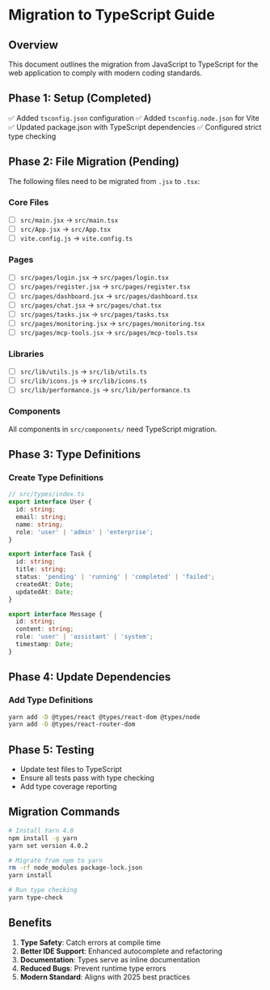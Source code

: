 # Migration to TypeScript Guide

## Overview
This document outlines the migration from JavaScript to TypeScript for the web application to comply with modern coding standards.

## Phase 1: Setup (Completed)
✅ Added `tsconfig.json` configuration
✅ Added `tsconfig.node.json` for Vite
✅ Updated package.json with TypeScript dependencies
✅ Configured strict type checking

## Phase 2: File Migration (Pending)
The following files need to be migrated from `.jsx` to `.tsx`:

### Core Files
- [ ] `src/main.jsx` → `src/main.tsx`
- [ ] `src/App.jsx` → `src/App.tsx`
- [ ] `vite.config.js` → `vite.config.ts`

### Pages
- [ ] `src/pages/login.jsx` → `src/pages/login.tsx`
- [ ] `src/pages/register.jsx` → `src/pages/register.tsx`
- [ ] `src/pages/dashboard.jsx` → `src/pages/dashboard.tsx`
- [ ] `src/pages/chat.jsx` → `src/pages/chat.tsx`
- [ ] `src/pages/tasks.jsx` → `src/pages/tasks.tsx`
- [ ] `src/pages/monitoring.jsx` → `src/pages/monitoring.tsx`
- [ ] `src/pages/mcp-tools.jsx` → `src/pages/mcp-tools.tsx`

### Libraries
- [ ] `src/lib/utils.js` → `src/lib/utils.ts`
- [ ] `src/lib/icons.js` → `src/lib/icons.ts`
- [ ] `src/lib/performance.js` → `src/lib/performance.ts`

### Components
All components in `src/components/` need TypeScript migration.

## Phase 3: Type Definitions

### Create Type Definitions
```typescript
// src/types/index.ts
export interface User {
  id: string;
  email: string;
  name: string;
  role: 'user' | 'admin' | 'enterprise';
}

export interface Task {
  id: string;
  title: string;
  status: 'pending' | 'running' | 'completed' | 'failed';
  createdAt: Date;
  updatedAt: Date;
}

export interface Message {
  id: string;
  content: string;
  role: 'user' | 'assistant' | 'system';
  timestamp: Date;
}
```

## Phase 4: Update Dependencies

### Add Type Definitions
```bash
yarn add -D @types/react @types/react-dom @types/node
yarn add -D @types/react-router-dom
```

## Phase 5: Testing
- Update test files to TypeScript
- Ensure all tests pass with type checking
- Add type coverage reporting

## Migration Commands
```bash
# Install Yarn 4.0
npm install -g yarn
yarn set version 4.0.2

# Migrate from npm to yarn
rm -rf node_modules package-lock.json
yarn install

# Run type checking
yarn type-check
```

## Benefits
1. **Type Safety**: Catch errors at compile time
2. **Better IDE Support**: Enhanced autocomplete and refactoring
3. **Documentation**: Types serve as inline documentation
4. **Reduced Bugs**: Prevent runtime type errors
5. **Modern Standard**: Aligns with 2025 best practices